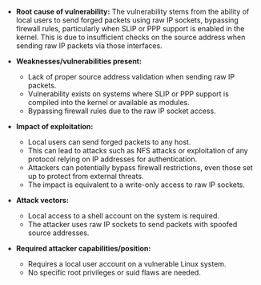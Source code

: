 - **Root cause of vulnerability:** The vulnerability stems from the ability of local users to send forged packets using raw IP sockets, bypassing firewall rules, particularly when SLIP or PPP support is enabled in the kernel. This is due to insufficient checks on the source address when sending raw IP packets via those interfaces.

- **Weaknesses/vulnerabilities present:**
  -  Lack of proper source address validation when sending raw IP packets.
  -  Vulnerability exists on systems where SLIP or PPP support is compiled into the kernel or available as modules.
  -  Bypassing firewall rules due to the raw IP socket access.

-  **Impact of exploitation:**
    -  Local users can send forged packets to any host.
    -  This can lead to attacks such as NFS attacks or exploitation of any protocol relying on IP addresses for authentication.
    -  Attackers can potentially bypass firewall restrictions, even those set up to protect from external threats.
    -  The impact is equivalent to a write-only access to raw IP sockets.

- **Attack vectors:**
    - Local access to a shell account on the system is required.
    - The attacker uses raw IP sockets to send packets with spoofed source addresses.
  
-  **Required attacker capabilities/position:**
   - Requires a local user account on a vulnerable Linux system.
   - No specific root privileges or suid flaws are needed.